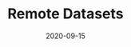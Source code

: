 ---
title: "Remote Datasets"
linkTitle: "Remote Datasets"
weight: 6
date: 2020-09-15
toc_hide: true
hide_summary: true
description: >
  Example scripts for access to remote datasets.
---